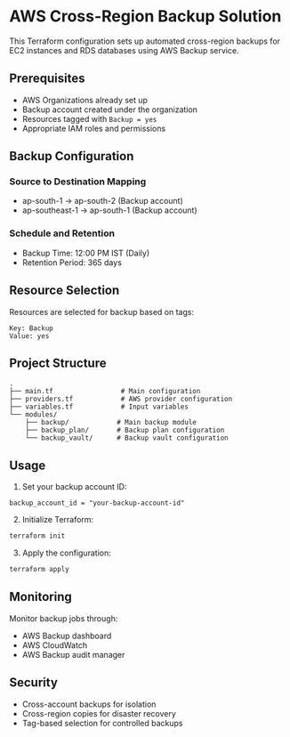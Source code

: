 # AWS Cross-Region Backup Solution

This Terraform configuration sets up automated cross-region backups for EC2 instances and RDS databases using AWS Backup service.

## Prerequisites

- AWS Organizations already set up
- Backup account created under the organization
- Resources tagged with `Backup = yes`
- Appropriate IAM roles and permissions

## Backup Configuration

### Source to Destination Mapping
- ap-south-1 → ap-south-2 (Backup account)
- ap-southeast-1 → ap-south-1 (Backup account)

### Schedule and Retention
- Backup Time: 12:00 PM IST (Daily)
- Retention Period: 365 days

## Resource Selection

Resources are selected for backup based on tags:
```
Key: Backup
Value: yes
```

## Project Structure

```
.
├── main.tf                 # Main configuration
├── providers.tf            # AWS provider configuration
├── variables.tf            # Input variables
└── modules/
    ├── backup/            # Main backup module
    ├── backup_plan/       # Backup plan configuration
    └── backup_vault/      # Backup vault configuration
```

## Usage

1. Set your backup account ID:
```hcl
backup_account_id = "your-backup-account-id"
```

2. Initialize Terraform:
```bash
terraform init
```

3. Apply the configuration:
```bash
terraform apply
```

## Monitoring

Monitor backup jobs through:
- AWS Backup dashboard
- AWS CloudWatch
- AWS Backup audit manager

## Security

- Cross-account backups for isolation
- Cross-region copies for disaster recovery
- Tag-based selection for controlled backups
